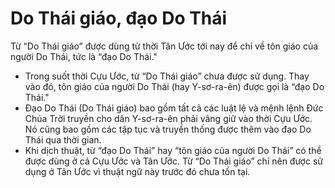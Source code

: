 # Do Thái giáo, đạo Do Thái

Từ “Do Thái giáo” được dùng từ thời Tân Ước tới nay để chỉ về tôn giáo của người Do Thái, tức là “đạo Do Thái."
- Trong suốt thời Cựu Ước, từ “Do Thái giáo” chưa được sử dụng. Thay vào đó, tôn giáo của người Do Thái (hay Y-sơ-ra-ên) được gọi là “đạo Do Thái." 
- Đạo Do Thái (Do Thái giáo) bao gồm tất cả các luật lệ và mệnh lệnh Đức Chúa Trời truyền cho dân Y-sơ-ra-ên phải vâng giữ vào thời Cựu Ước. Nó cũng bao gồm các tập tục và truyền thống được thêm vào đạo Do Thái qua thời gian. 
- Khi dịch thuật, từ “đạo Do Thái” hay “tôn giáo của người Do Thái” có thể được dùng ở cả Cựu Ước và Tân Ước. Từ “Do Thái giáo” chỉ nên được sử dụng ở Tân Ước vì thuật ngữ này trước đó chưa tồn tại.

